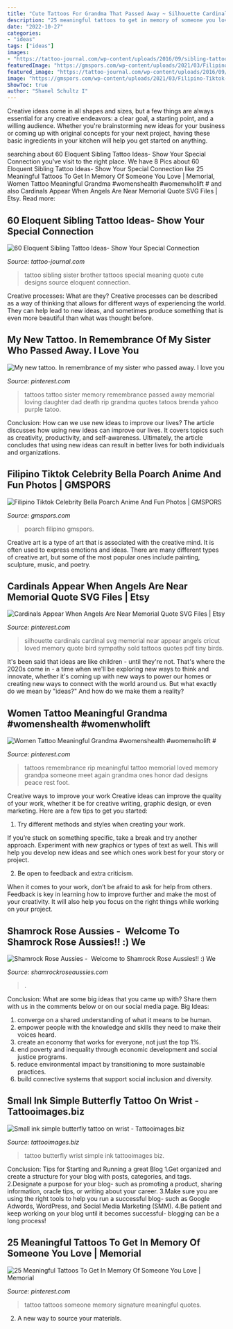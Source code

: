```yaml
---
title: "Cute Tattoos For Grandma That Passed Away ~ Silhouette Cardinals Cardinal Svg Memorial Near Appear Angels Cricut Loved Memory Quote Bird Sympathy Sold Tattoos Quotes Pdf Tiny Birds"
description: "25 meaningful tattoos to get in memory of someone you love"
date: "2022-10-27"
categories:
- "ideas"
tags: ["ideas"]
images:
- "https://tattoo-journal.com/wp-content/uploads/2016/09/sibling-tattoo15-650x650.jpg"
featuredImage: "https://gmspors.com/wp-content/uploads/2021/03/Filipino-Tiktok-Celebrity-Bella-Poarch-Anime-and-Fun-Photos-5-768x718.jpg"
featured_image: "https://tattoo-journal.com/wp-content/uploads/2016/09/sibling-tattoo15-650x650.jpg"
image: "https://gmspors.com/wp-content/uploads/2021/03/Filipino-Tiktok-Celebrity-Bella-Poarch-Anime-and-Fun-Photos-5-768x718.jpg"
ShowToc: true
author: "Shanel Schultz I"
---
```



Creative ideas come in all shapes and sizes, but a few things are always essential for any creative endeavors: a clear goal, a starting point, and a willing audience. Whether you're brainstorming new ideas for your business or coming up with original concepts for your next project, having these basic ingredients in your kitchen will help you get started on anything.

	

		
searching about 60 Eloquent Sibling Tattoo Ideas- Show Your Special Connection you've visit to the right place. We have 8 Pics about 60 Eloquent Sibling Tattoo Ideas- Show Your Special Connection like 25 Meaningful Tattoos To Get In Memory Of Someone You Love | Memorial, Women Tattoo Meaningful Grandma #womenshealth #womenwholift # and also Cardinals Appear When Angels Are Near Memorial Quote SVG Files | Etsy. Read more:
		
    
## 60 Eloquent Sibling Tattoo Ideas- Show Your Special Connection

<img loading=lazy src="https://tattoo-journal.com/wp-content/uploads/2016/09/sibling-tattoo15-650x650.jpg" onerror="this.onerror=null;this.src='https://tse2.mm.bing.net/th?id=OIP.rSR2VzNPDv4yzSnkm8X_pAHaHa&amp;pid=15.1';" alt="60 Eloquent Sibling Tattoo Ideas- Show Your Special Connection">

_Source: tattoo-journal.com_

>tattoo sibling sister brother tattoos special meaning quote cute designs source eloquent connection. 

	

Creative processes: What are they?
Creative processes can be described as a way of thinking that allows for different ways of experiencing the world. They can help lead to new ideas, and sometimes produce something that is even more beautiful than what was thought before.

    
## My New Tattoo. In Remembrance Of My Sister Who Passed Away. I Love You

<img loading=lazy src="https://i.pinimg.com/736x/d5/9c/f9/d59cf951a5b848793261f7661e56b0ae--daughter-tattoos-in-memory-of-tattoo-ideas-sister.jpg" onerror="this.onerror=null;this.src='https://tse4.mm.bing.net/th?id=OIP.uceDPyHFXhG55khkphjlDwAAAA&amp;pid=15.1';" alt="My new tattoo. In remembrance of my sister who passed away. I love you">

_Source: pinterest.com_

>tattoos tattoo sister memory remembrance passed away memorial loving daughter dad death rip grandma quotes tatoos brenda yahoo purple tatoo. 

	

Conclusion: How can we use new ideas to improve our lives?
The article discusses how using new ideas can improve our lives. It covers topics such as creativity, productivity, and self-awareness. Ultimately, the article concludes that using new ideas can result in better lives for both individuals and organizations.

    
## Filipino Tiktok Celebrity Bella Poarch Anime And Fun Photos | GMSPORS

<img loading=lazy src="https://gmspors.com/wp-content/uploads/2021/03/Filipino-Tiktok-Celebrity-Bella-Poarch-Anime-and-Fun-Photos-5-768x718.jpg" onerror="this.onerror=null;this.src='https://tse4.mm.bing.net/th?id=OIP.PNXK0lAdUq04z4V-JTb4lQHaG7&amp;pid=15.1';" alt="Filipino Tiktok Celebrity Bella Poarch Anime And Fun Photos | GMSPORS">

_Source: gmspors.com_

>poarch filipino gmspors. 

	

Creative art is a type of art that is associated with the creative mind. It is often used to express emotions and ideas. There are many different types of creative art, but some of the most popular ones include painting, sculpture, music, and poetry.

    
## Cardinals Appear When Angels Are Near Memorial Quote SVG Files | Etsy

<img loading=lazy src="https://i.pinimg.com/736x/61/09/b9/6109b94090b9a1c2a3fcbd2e43998d81--cricut-design-silhouette-studio.jpg" onerror="this.onerror=null;this.src='https://tse2.mm.bing.net/th?id=OIP.Xm7ikquhCUXoKwlO0Tyc1AHaHa&amp;pid=15.1';" alt="Cardinals Appear When Angels Are Near Memorial Quote SVG Files | Etsy">

_Source: pinterest.com_

>silhouette cardinals cardinal svg memorial near appear angels cricut loved memory quote bird sympathy sold tattoos quotes pdf tiny birds. 

	

It's been said that ideas are like children - until they're not. That's where the 2020s come in - a time when we'll be exploring new ways to think and innovate, whether it's coming up with new ways to power our homes or creating new ways to connect with the world around us. But what exactly do we mean by "ideas?" And how do we make them a reality?

    
## Women Tattoo Meaningful Grandma #womenshealth #womenwholift #

<img loading=lazy src="https://i.pinimg.com/736x/1f/f3/65/1ff3659512d0bf4cda4b579935abbd28.jpg" onerror="this.onerror=null;this.src='https://tse3.mm.bing.net/th?id=OIP.6S1DbTE6iCh6hgyCLdjdRQHaJQ&amp;pid=15.1';" alt="Women Tattoo Meaningful Grandma #womenshealth #womenwholift #">

_Source: pinterest.com_

>tattoos remembrance rip meaningful tattoo memorial loved memory grandpa someone meet again grandma ones honor dad designs peace rest foot. 

	

Creative ways to improve your work
Creative ideas can improve the quality of your work, whether it be for creative writing, graphic design, or even marketing. Here are a few tips to get you started:
1. Try different methods and styles when creating your work.

If you’re stuck on something specific, take a break and try another approach. Experiment with new graphics or types of text as well. This will help you develop new ideas and see which ones work best for your story or project.

2. Be open to feedback and extra criticism.

When it comes to your work, don’t be afraid to ask for help from others. Feedback is key in learning how to improve further and make the most of your creativity. It will also help you focus on the right things while working on your project.


    
## Shamrock Rose Aussies - ﻿﻿﻿ Welcome To Shamrock Rose Aussies!! :) We

<img loading=lazy src="http://shamrockroseaussies.com/yahoo_site_admin/assets/images/DSC_0782.124232546_std.JPG" onerror="this.onerror=null;this.src='https://tse4.mm.bing.net/th?id=OIP.A849W9qZ-uNXkjQ6RNtH0QHaE-&amp;pid=15.1';" alt="Shamrock Rose Aussies - ﻿﻿﻿ Welcome to Shamrock Rose Aussies!! :) We">

_Source: shamrockroseaussies.com_

>. 

	

Conclusion: What are some big ideas that you came up with? Share them with us in the comments below or on our social media page.
Big Ideas:
1. converge on a shared understanding of what it means to be human. 
2. empower people with the knowledge and skills they need to make their voices heard. 
3. create an economy that works for everyone, not just the top 1%. 
4. end poverty and inequality through economic development and social justice programs. 
5. reduce environmental impact by transitioning to more sustainable practices. 
6. build connective systems that support social inclusion and diversity. 

    
## Small Ink Simple Butterfly Tattoo On Wrist - Tattooimages.biz

<img loading=lazy src="https://tattooimages.biz/images/gallery/small_ink_simple_butterfly_tattoo_on_wrist.jpg" onerror="this.onerror=null;this.src='https://tse1.mm.bing.net/th?id=OIP.2I6P80SAJexf2ZW2agr8zwHaJ4&amp;pid=15.1';" alt="Small ink simple butterfly tattoo on wrist - Tattooimages.biz">

_Source: tattooimages.biz_

>tattoo butterfly wrist simple ink tattooimages biz. 

	

Conclusion: Tips for Starting and Running a great Blog
1.Get organized and create a structure for your blog with posts, categories, and tags.
2.Designate a purpose for your blog- such as promoting a product, sharing information, oracle tips, or writing about your career. 
3.Make sure you are using the right tools to help you run a successful blog- such as Google Adwords, WordPress, and Social Media Marketing (SMM). 
4.Be patient and keep working on your blog until it becomes successful- blogging can be a long process!

    
## 25 Meaningful Tattoos To Get In Memory Of Someone You Love | Memorial

<img loading=lazy src="https://i.pinimg.com/736x/95/fe/3d/95fe3d5ad3f858fc9602f75c02b31a5a.jpg" onerror="this.onerror=null;this.src='https://tse1.mm.bing.net/th?id=OIP.mRDey2BCCIdkbqjHpkAHpgHaNK&amp;pid=15.1';" alt="25 Meaningful Tattoos To Get In Memory Of Someone You Love | Memorial">

_Source: pinterest.com_

>tattoo tattoos someone memory signature meaningful quotes. 

	

2. A new way to source your materials.

